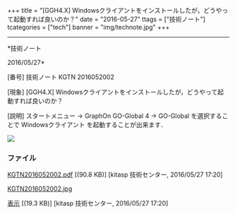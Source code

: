 ﻿+++
title = "[GGH4.X] Windowsクライアントをインストールしたが，どうやって起動すれば良いのか？"
date = "2016-05-27"
ttags = ["技術ノート"]
tcategories = ["tech"]
banner = "img/technote.jpg"
+++

-----------------------------------------------------------------------------------------------------------------------------

*技術ノート

2016/05/27*


[番号]
技術ノート KGTN 2016052002

[現象]
[GGH4.X]
Windowsクライアントをインストールしたが，どうやって起動すれば良いのか？

[説明]
スタートメニュー → GraphOn GO-Global 4 → GO-Global を選択することで
Windowsクライアント を起動することが出来ます．

![](http://techreport.kitasp.net/attachments/download/2619/KGTN2016052002.jpg)


### ファイル

 
 


[KGTN2016052002.pdf](http://techreport.kitasp.net/attachments/download/2618/KGTN2016052002.pdf)
 [(90.8 KB)] [kitasp 技術センター, 2016/05/27
17:20]

[KGTN2016052002.jpg](http://techreport.kitasp.net/attachments/download/2619/KGTN2016052002.jpg)

[表示](http://techreport.kitasp.net/attachments/2619/KGTN2016052002.jpg "表示")
 [(19.3 KB)] [kitasp 技術センター, 2016/05/27
17:20]


 


 


